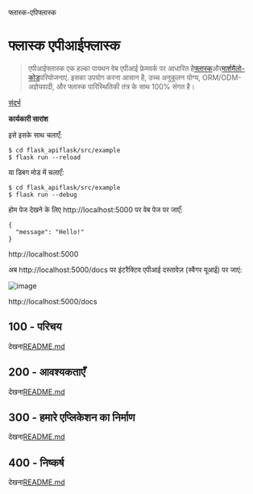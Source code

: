 फ्लास्क-एपिफ्लास्क

# फ्लास्क एपीआईफ्लास्क

> एपीआईफ्लास्क एक हल्का पायथन वेब एपीआई फ्रेमवर्क पर आधारित है[फ्लास्क](https://github.com/pallets/flask)और[मार्शमैलो-कोड](https://github.com/marshmallow-code)परियोजनाएं. इसका उपयोग करना आसान है, उच्च अनुकूलन योग्य, ORM/ODM-अज्ञेयवादी, और फ्लास्क पारिस्थितिकी तंत्र के साथ 100% संगत है।

[संदर्भ](./REFERENCES.md)

**कार्यकारी सारांश**

इसे इसके साथ चलाएँ:

    $ cd flask_apiflask/src/example
    $ flask run --reload

या डिबग मोड में चलाएँ:

    $ cd flask_apiflask/src/example
    $ flask run --debug

होम पेज देखने के लिए http&#x3A;//localhost:5000 पर वेब पेज पर जाएँ:

    {
      "message": "Hello!"
    }

http&#x3A;//localhost:5000

अब http&#x3A;//localhost:5000/docs पर इंटरैक्टिव एपीआई दस्तावेज़ (स्वैगर यूआई) पर जाएं:

![image](https://github.com/user-attachments/assets/32bbb227-97fc-4f39-808b-a9f91f917979)

http&#x3A;//localhost:5000/docs

## 100 - परिचय

देखना[README.md](./100/README.md)

## 200 - आवश्यकताएँ

देखना[README.md](./200/README.md)

## 300 - हमारे एप्लिकेशन का निर्माण

देखना[README.md](./300/README.md)

## 400 - निष्कर्ष

देखना[README.md](./400/README.md)
